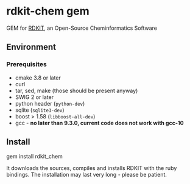 
# rdkit-chem gem

GEM for [RDKIT](http://rdkit.org/), an Open-Source Cheminformatics Software

## Environment

### Prerequisites
  * cmake 3.8 or later
  * curl
  * tar, sed, make (those should be present anyway)
  * SWIG 2 or later
  * python header (`python-dev`)
  * sqlite (`sqlite3-dev`)
  * boost > 1.58 (`libboost-all-dev`)
  * gcc -  **no later than 9.3.0, current code does not work with gcc-10**
  

## Install
gem install rdkit_chem

It downloads the sources, compiles and installs RDKIT with the ruby bindings.
The installation may last very long - please be patient.

